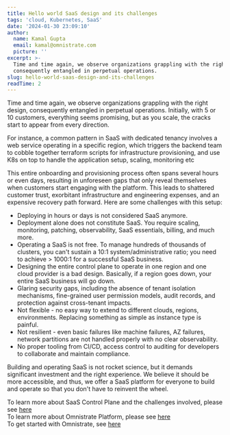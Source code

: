 ```yaml
---
title: Hello world SaaS design and its challenges
tags: 'cloud, Kubernetes, SaaS'
date: '2024-01-30 23:09:10'
author:
  name: Kamal Gupta
  email: kamal@omnistrate.com
  picture: ''
excerpt: >-
  Time and time again, we observe organizations grappling with the right design,
  consequently entangled in perpetual operations.
slug: hello-world-saas-design-and-its-challenges
readTime: 2
---
```


Time and time again, we observe organizations grappling with the right design, consequently entangled in perpetual operations. Initially, with 5 or 10 customers, everything seems promising, but as you scale, the cracks start to appear from every direction.

For instance, a common pattern in SaaS with dedicated tenancy involves a web service operating in a specific region, which triggers the backend team to cobble together terraform scripts for infrastructure provisioning, and use K8s on top to handle the application setup, scaling, monitoring etc

This entire onboarding and provisioning process often spans several hours or even days, resulting in unforeseen gaps that only reveal themselves when customers start engaging with the platform. This leads to shattered customer trust, exorbitant infrastructure and engineering expenses, and an expensive recovery path forward. Here are some challenges with this setup:

- Deploying in hours or days is not considered SaaS anymore.
- Deployment alone does not constitute SaaS. You require scaling, monitoring, patching, observability, SaaS essentials, billing, and much more.
- Operating a SaaS is not free. To manage hundreds of thousands of clusters, you can't sustain a 10:1 system/administrative ratio; you need to achieve > 1000:1 for a successful SaaS business.
- Designing the entire control plane to operate in one region and one cloud provider is a bad design. Basically, if a region goes down, your entire SaaS business will go down.
- Glaring security gaps, including the absence of tenant isolation mechanisms, fine-grained user permission models, audit records, and protection against cross-tenant impacts.
- Not flexible - no easy way to extend to different clouds, regions, environments. Replacing something as simple as instance type is painful.
- Not resilient - even basic failures like machine failures, AZ failures, network partitions are not handled properly with no clear observability. 
- No proper tooling from CI/CD, access control to auditing for developers to collaborate and maintain compliance.

Building and operating SaaS is not rocket science, but it demands significant investment and the right experience. We believe it should be more accessible, and thus, we offer a SaaS platform for everyone to build and operate so that you don't have to reinvent the wheel.

To learn more about SaaS Control Plane and the challenges involved, please see [here][1]
<br>
To learn more about Omnistrate Platform, please see [here][2]
<br>
To get started with Omnistrate, see [here][3]

  [1]: https://blog.omnistrate.com/posts/52
  [2]: https://blog.omnistrate.com/posts/53
  [3]: https://docs.omnistrate.com/getting-started/
